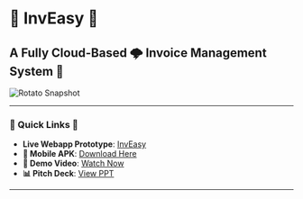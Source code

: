 # 🌟 InvEasy 🌟
## A Fully Cloud-Based 🌩️ Invoice Management System 💼

![Rotato Snapshot](https://github.com/namandureja/sih/assets/58641903/bc8d1695-bc5a-4701-9d3f-bc9576b2a46a)

---

### 🚀 Quick Links 🚀

- **Live Webapp Prototype**: [InvEasy](https://inveasy.netlify.app/)
- **📱 Mobile APK**: [Download Here](https://ndureja.com/app-debug.apk)
- **🎥 Demo Video**: [Watch Now](https://drive.google.com/file/d/1fYpahjoUH3syDDdyHzyoHQvWKdtMMSJK/view?usp=sharing)
- **📊 Pitch Deck**: [View PPT](https://www.canva.com/design/DAFucaiU9Bc/0MaWg_3rp10IDxLttxHeGg/view?utm_content=DAFucaiU9Bc&utm_campaign=designshare&utm_medium=link&utm_source=publishsharelink)

---

